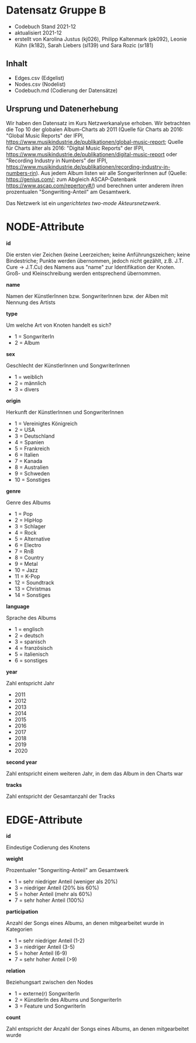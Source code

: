 # Datensatz Gruppe B #
- Codebuch Stand 2021-12
- aktualisiert 2021-12
- erstellt von Karolina Justus (kj026), Philipp Kaltenmark (pk092), Leonie Kühn (lk182), Sarah Liebers (sl139) und Sara Rozic (sr181)

## Inhalt
- Edges.csv (Edgelist)
- Nodes.csv (Nodelist)
- Codebuch.md (Codierung der Datensätze)

## Ursprung und Datenerhebung
Wir haben den Datensatz im Kurs Netzwerkanalyse erhoben. Wir betrachten die Top 10 der globalen Album-Charts ab 2011 (Quelle für Charts ab 2016: "Global Music Reports" der IFPI, https://www.musikindustrie.de/publikationen/global-music-report; Quelle für Charts älter als 2016: "Digital Music Reports" der IFPI, https://www.musikindustrie.de/publikationen/digital-music-report oder "Recording Industry in Numbers" der IFPI, https://www.musikindustrie.de/publikationen/recording-industry-in-numbers-rin). 
Aus jedem Album listen wir alle SongwriterInnen auf (Quelle: https://genius.com/; zum Abgleich ASCAP-Datenbank https://www.ascap.com/repertory#/) und berechnen unter anderem ihren prozentualen "Songwriting-Anteil" am Gesamtwerk.

Das Netzwerk ist ein *ungerichtetes two-mode Akteursnetzwerk*. 

# NODE-Attribute  
  
**id**  

Die ersten vier Zeichen (keine Leerzeichen; keine Anführungszeichen; keine Bindestriche; Punkte werden übernommen, jedoch nicht gezählt, z.B. J.T. Cure -> J.T.Cu) des Namens aus "name" zur Identifikation der Knoten. Groß- und Kleinschreibung werden entsprechend übernommen.

**name**

Namen der KünstlerInnen bzw. SongwriterInnen bzw. der Alben mit Nennung des Artists
  
**type**    

Um welche Art von Knoten handelt es sich?  
- 1 = SongwriterIn
- 2 = Album

**sex**    

Geschlecht der KünstlerInnen und SongwriterInnen  
- 1 = weiblich  
- 2 = männlich 
- 3 = divers

**origin**

Herkunft der KünstlerInnen und SongwriterInnen
-	1 = Vereinigtes Königreich
-	2 = USA
-	3 = Deutschland
-	4 = Spanien
-	5 = Frankreich
-	6 = Italien
-	7 = Kanada
-	8 = Australien
- 9 = Schweden
- 10 = Sonstiges
  
**genre**    

Genre des Albums
- 1 = Pop
- 2 = HipHop 
- 3 = Schlager  
- 4 = Rock
- 5 = Alternative
- 6 = Electro
- 7 = RnB
- 8 = Country
- 9 = Metal
- 10 = Jazz
- 11 = K-Pop
- 12 = Soundtrack
- 13 = Christmas
- 14 = Sonstiges

**language**  

Sprache des Albums
- 1 = englisch   
- 2 = deutsch 
- 3 = spanisch  
- 4 = französisch
- 5 = italienisch
- 6 = sonstiges

**year**

Zahl entspricht Jahr

- 2011
- 2012
- 2013
- 2014
- 2015
- 2016
- 2017
- 2018
- 2019
- 2020

**second year**

Zahl entspricht einem weiteren Jahr, in dem das Album in den Charts war

**tracks**

Zahl entspricht der Gesamtanzahl der Tracks



# EDGE-Attribute

**id**  

Eindeutige Codierung des Knotens

**weight**

Prozentualer "Songwriting-Anteil" am Gesamtwerk  
- 1 = sehr niedriger Anteil (weniger als 20%)
- 3 = niedriger Anteil (20% bis 60%)
- 5 = hoher Anteil (mehr als 60%)
- 7 = sehr hoher Anteil (100%)

**participation** 

Anzahl der Songs eines Albums, an denen mitgearbeitet wurde in Kategorien
- 1 = sehr niedriger Anteil (1-2)
- 3 = niedriger Anteil (3-5)
- 5 = hoher Anteil (6-9)
- 7 = sehr hoher Anteil (>9)

**relation**

Beziehungsart zwischen den Nodes  
- 1 = externe(r) SongwriterIn
- 2 = KünstlerIn des Albums und SongwriterIn
- 3 = Feature und SongwriterIn

**count**

Zahl entspricht der Anzahl der Songs eines Albums, an denen mitgearbeitet wurde


